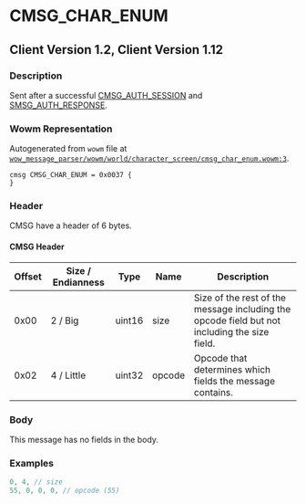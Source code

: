 # CMSG_CHAR_ENUM

## Client Version 1.2, Client Version 1.12

### Description

Sent after a successful [CMSG_AUTH_SESSION](./cmsg_auth_session.md) and [SMSG_AUTH_RESPONSE](./smsg_auth_response.md).

### Wowm Representation

Autogenerated from `wowm` file at [`wow_message_parser/wowm/world/character_screen/cmsg_char_enum.wowm:3`](https://github.com/gtker/wow_messages/tree/main/wow_message_parser/wowm/world/character_screen/cmsg_char_enum.wowm#L3).
```rust,ignore
cmsg CMSG_CHAR_ENUM = 0x0037 {
}
```
### Header

CMSG have a header of 6 bytes.

#### CMSG Header

| Offset | Size / Endianness | Type   | Name   | Description |
| ------ | ----------------- | ------ | ------ | ----------- |
| 0x00   | 2 / Big           | uint16 | size   | Size of the rest of the message including the opcode field but not including the size field.|
| 0x02   | 4 / Little        | uint32 | opcode | Opcode that determines which fields the message contains.|

### Body

This message has no fields in the body.

### Examples
```c
0, 4, // size
55, 0, 0, 0, // opcode (55)
```

